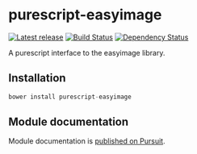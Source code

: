 # purescript-easyimage

[![Latest release](http://img.shields.io/bower/v/purescript-easyimage.svg)](https://github.com/slamdata/purescript-easyimage/releases)
[![Build Status](https://travis-ci.org/slamdata/purescript-easyimage.svg?branch=master)](https://travis-ci.org/slamdata/purescript-easyimage)
[![Dependency Status](https://www.versioneye.com/user/projects/56e75dff96f80c003cade740/badge.svg?style=flat)](https://www.versioneye.com/user/projects/56e75dff96f80c003cade740)

A purescript interface to the easyimage library.

## Installation

``` purescript
bower install purescript-easyimage
```

## Module documentation

Module documentation is [published on Pursuit](http://pursuit.purescript.org/packages/purescript-easyimage).
